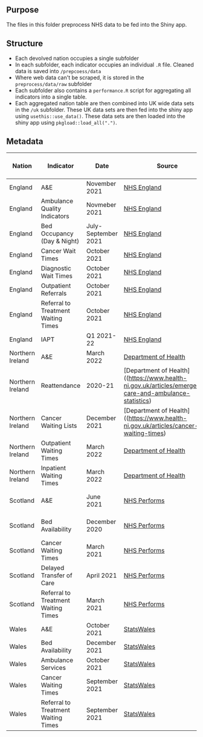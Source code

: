## Purpose

The files in this folder preprocess NHS data to be fed into the Shiny app.

## Structure

- Each devolved nation occupies a single subfolder
- In each subfolder, each indicator occupies an individual `.R` file. Cleaned data is saved into `/prepcoess/data`
- Where web data can't be scraped, it is stored in the `preprocess/data/raw` subfolder
- Each subfolder also contains a `performance.R` script for aggregating all indicators into a single table.
- Each aggregated nation table are then combined into UK wide data sets in the `/uk` subfolder. These UK data sets are then fed into the shiny app using `usethis::use_data()`. These data sets are then loaded into the shiny app using `pkgload::load_all(".")`.

## Metadata
| Nation           | Indicator                           | Date                | Source                                                                                                                                                                                                                                | License                                                                                 | Last Updated | Reflected in Dashboard |
| ------------------ | ------------------------------------- | --------------------- | --------------------------------------------------------------------------------------------------------------------------------------------------------------------------------------------------------------------------------------- | ----------------------------------------------------------------------------------------- | -------------- | ------------------------ |
| England          | A&E                                 | November 2021       | [NHS England](https://www.england.nhs.uk/statistics/statistical-work-areas/ae-waiting-times-and-activity/)                                                                                                                            | [OGLv3](https://www.nationalarchives.gov.uk/doc/open-government-licence/version/3/)     | 10.12.21     | :heavy_check_mark:     |
| England          | Ambulance Quality Indicators        | Novmeber 2021       | [NHS England](https://www.england.nhs.uk/statistics/statistical-work-areas/ambulance-quality-indicators/)                                                                                                                             | [OGLv3](https://www.nationalarchives.gov.uk/doc/open-government-licence/version/3/)     | 10.12.21     | :heavy_check_mark:     |
| England          | Bed Occupancy (Day & Night)         | July-September 2021 | [NHS England](https://www.england.nhs.uk/statistics/statistical-work-areas/bed-availability-and-occupancy/)                                                                                                                           | [OGLv3](https://www.nationalarchives.gov.uk/doc/open-government-licence/version/3/)     | 10.12.21     | :heavy_check_mark:     |
| England          | Cancer Wait Times                   | October 2021        | [NHS England](https://www.england.nhs.uk/statistics/statistical-work-areas/cancer-waiting-times/)                                                                                                                                     | [OGLv3](https://www.nationalarchives.gov.uk/doc/open-government-licence/version/3/)     | 10.12.21     | :heavy_check_mark:     |
| England          | Diagnostic Wait Times               | October 2021        | [NHS England](https://www.england.nhs.uk/statistics/statistical-work-areas/diagnostics-waiting-times-and-activity/)                                                                                                                   | [OGLv3](https://www.nationalarchives.gov.uk/doc/open-government-licence/version/3/)     | 10.12.21     | :heavy_check_mark:     |
| England          | Outpatient Referrals                | October 2021        | [NHS England](https://www.england.nhs.uk/statistics/statistical-work-areas/outpatient-referrals/)                                                                                                                                     | [OGLv3](https://www.nationalarchives.gov.uk/doc/open-government-licence/version/3/)     | 10.12.21     | :heavy_check_mark:     |
| England          | Referral to Treatment Waiting Times | October 2021        | [NHS England](https://www.england.nhs.uk/statistics/statistical-work-areas/rtt-waiting-times/)                                                                                                                                        | [OGLv3](https://www.nationalarchives.gov.uk/doc/open-government-licence/version/3/)     | 10.12.21     | :heavy_check_mark:     |
| England          | IAPT                                | Q1 2021-22          | [NHS England](https://digital.nhs.uk/data-and-information/publications/statistical/psychological-therapies-report-on-the-use-of-iapt-services/june-2021-final-including-reports-on-the-iapt-pilots-and-quarter-1-data-2021-22)        | [OGLv3](https://www.nationalarchives.gov.uk/doc/open-government-licence/version/3/)     | 10.12.21     | :heavy_check_mark:     |
| Northern Ireland | A&E                                 | March 2022      | [Department of Health](https://www.health-ni.gov.uk/articles/emergency-care-waiting-times)                                                                                                                                            | [OGLv3](https://www.health-ni.gov.uk/crown-copyright)                                   | 16.06.2022     | :heavy_check_mark:     |
| Northern Ireland | Reattendance                        | 2020-21             | [Department of Health]((https://www.health-ni.gov.uk/articles/emergency-care-and-ambulance-statistics)                                                                                                                                                                                 | [OGLv3](https://www.health-ni.gov.uk/crown-copyright)                                   | 16.06.2022     | :heavy_check_mark:     |
| Northern Ireland | Cancer Waiting Lists                | December 2021           | [Department of Health]((https://www.health-ni.gov.uk/articles/cancer-waiting-times)                                                                                    | [OGLv3](https://www.health-ni.gov.uk/crown-copyright)                                   | 16.06.2022     | :heavy_check_mark:     |
| Northern Ireland | Outpatient Waiting Times            | March 2022      | [Department of Health](https://www.health-ni.gov.uk/articles/outpatient-waiting-times)                                                                                        | [OGLv3](https://www.health-ni.gov.uk/crown-copyright)                                   | 16.06.2022     | :heavy_check_mark:     |
| Northern Ireland | Inpatient Waiting Times             | March 2022      | [Department of Health](https://www.health-ni.gov.uk/articles/inpatient-waiting-times)                                                                            | [OGLv3](https://www.health-ni.gov.uk/crown-copyright)                                   | 16.06.2022     | :heavy_check_mark:     |
| Scotland         | A&E                                 | June 2021           | [NHS Performs](https://www.nhsperforms.scot/)                                                                                                                                                                                         | [Written permission received](https://www.nhsperforms.scot/terms-conditions/copyright/) |              |                        |
| Scotland         | Bed Availability                    | December 2020       | [NHS Performs](https://www.nhsperforms.scot/)                                                                                                                                                                                         | [Written permission received](https://www.nhsperforms.scot/terms-conditions/copyright/) |              |                        |
| Scotland         | Cancer Waiting Times                | March 2021          | [NHS Performs](https://www.nhsperforms.scot/)                                                                                                                                                                                         | [Written permission received](https://www.nhsperforms.scot/terms-conditions/copyright/) |              |                        |
| Scotland         | Delayed Transfer of Care            | April 2021          | [NHS Performs](https://www.nhsperforms.scot/)                                                                                                                                                                                         | [Written permission received](https://www.nhsperforms.scot/terms-conditions/copyright/) |              |                        |
| Scotland         | Referral to Treatment Waiting Times | March 2021          | [NHS Performs](https://www.nhsperforms.scot/)                                                                                                                                                                                         | [Written permission received](https://www.nhsperforms.scot/terms-conditions/copyright/) |              |                        |
| Wales            | A&E                                 | October 2021        | [StatsWales](https://statswales.gov.wales/Catalogue/Health-and-Social-Care/NHS-Hospital-Waiting-Times/Accident-and-Emergency)                                                                                                         | [OGLv3](https://www.nationalarchives.gov.uk/doc/open-government-licence/version/3/)     | 13.12.21     | :heavy_check_mark:     |
| Wales            | Bed Availability                    | December 2021       | [StatsWales](https://statswales.gov.wales/Catalogue/Health-and-Social-Care/NHS-Hospital-Activity/nhs-activity-and-capacity-during-the-coronavirus-pandemic/nhsbeds-by-date-localhealthboard)                                          | [OGLv3](https://www.nationalarchives.gov.uk/doc/open-government-licence/version/3/)     | 13.12.21     | :heavy_check_mark:     |
| Wales            | Ambulance Services                  | October 2021        | [StatsWales](https://statswales.gov.wales/Catalogue/Health-and-Social-Care/NHS-Performance/Ambulance-Services)                                                                                                                        | [OGLv3](https://www.nationalarchives.gov.uk/doc/open-government-licence/version/3/)     | 14.12.21     | :heavy_check_mark:     |
| Wales            | Cancer Waiting Times                | September 2021      | [StatsWales](https://statswales.gov.wales/Catalogue/Health-and-Social-Care/NHS-Hospital-Waiting-Times/Cancer-Waiting-Times/Monthly/suspectedcancerpathwayclosedpathways-by-localhealthboard-tumoursite-agegroup-gender-measure-month) | [OGLv3](https://www.nationalarchives.gov.uk/doc/open-government-licence/version/3/)     | 14.12.21     | :heavy_check_mark:     |
| Wales            | Referral to Treatment Waiting Times | September 2021      | [StatsWales](https://statswales.gov.wales/Catalogue/Health-and-Social-Care/NHS-Hospital-Waiting-Times/Referral-to-Treatment/patientpathwayswaitingtostarttreatment-by-month-groupedweeks-treatmentfunction)                           | [OGLv3](https://www.nationalarchives.gov.uk/doc/open-government-licence/version/3/)     | 14.12.21     | :heavy_check_mark:     |
